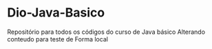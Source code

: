 # Dio-Java-Basico
Repositório para todos os códigos do curso de Java básico
Alterando conteudo para teste de Forma local
